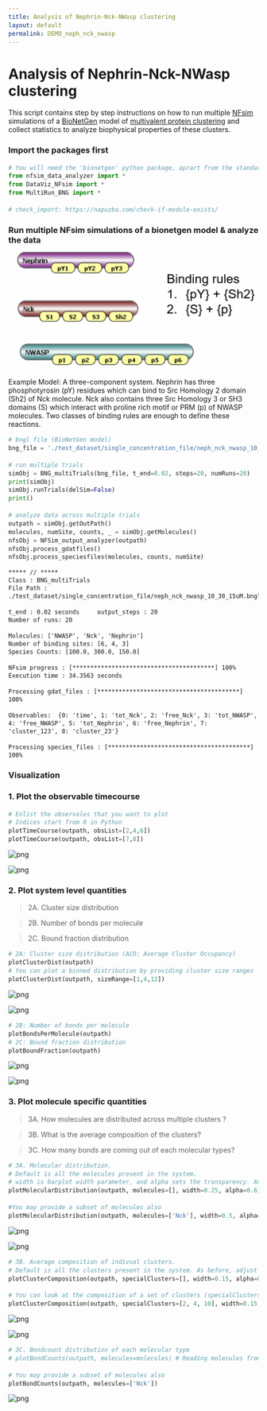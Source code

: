 ```yaml
---
title: Analysis of Nephrin-Nck-NWasp clustering
layout: default
permalink: DEMO_neph_nck_nwasp
---
```


# Analysis of Nephrin-Nck-NWasp clustering

This script contains step by step instructions on how to run multiple [NFsim](http://michaelsneddon.net/nfsim/) simulations of a [BioNetGen](https://bionetgen.org/) model of [multivalent protein clustering](https://elifesciences.org/articles/67176) and collect statistics to analyze biophysical properties of these clusters.

###  Import the packages first 


```python
# You will need the 'bionetgen' python package, aprart from the standard ones like numpy, matplotlib and pandas. 
from nfsim_data_analyzer import *
from DataViz_NFsim import * 
from MultiRun_BNG import * 

# check_import: https://napuzba.com/check-if-module-exists/
```

### Run multiple NFsim simulations of a bionetgen model & analyze the data![neph_nck_nwasp_model.png](images/demo/Neph_nck_nwasp.png)
Example Model: A three-component system. Nephrin has three phosphotyrosin (pY) residues which can bind to Src Homology 2 domain (Sh2) of Nck molecule. Nck also contains three Src Homology 3 or SH3 domains (S) which interact with proline rich motif or PRM (p) of NWASP molecules. Two classes of binding rules are enough to define these reactions.  


```python
# bngl file (BioNetGen model) 
bng_file = './test_dataset/single_concentration_file/neph_nck_nwasp_10_30_15uM.bngl'

# run multiple trials
simObj = BNG_multiTrials(bng_file, t_end=0.02, steps=20, numRuns=20)
print(simObj)
simObj.runTrials(delSim=False)
print()

# analyze data across multiple trials
outpath = simObj.getOutPath()
molecules, numSite, counts, _ = simObj.getMolecules()
nfsObj = NFSim_output_analyzer(outpath)
nfsObj.process_gdatfiles()
nfsObj.process_speciesfiles(molecules, counts, numSite)
```

    
    ***** // ***** 
    Class : BNG_multiTrials
    File Path : ./test_dataset/single_concentration_file/neph_nck_nwasp_10_30_15uM.bngl
    
    t_end : 0.02 seconds 	 output_steps : 20
    Number of runs: 20
    
    Molecules: ['NWASP', 'Nck', 'Nephrin']
    Number of binding sites: [6, 4, 3]
    Species Counts: [100.0, 300.0, 150.0]
    
    NFsim progress : [****************************************] 100%
    Execution time : 34.3563 seconds
    
    Processing gdat_files : [****************************************] 100%
    
    Observables:  {0: 'time', 1: 'tot_Nck', 2: 'free_Nck', 3: 'tot_NWASP', 4: 'free_NWASP', 5: 'tot_Nephrin', 6: 'free_Nephrin', 7: 'cluster_123', 8: 'cluster_23'}
    
    Processing species_files : [****************************************] 100%


### Visualization

### 1. Plot the observable timecourse


```python
# Enlist the observales that you want to plot
# Indices start from 0 in Python 
plotTimeCourse(outpath, obsList=[2,4,6])
plotTimeCourse(outpath, obsList=[7,8])
```


    
![png](output_7_0.png)
    



    
![png](output_7_1.png)
    


### 2. Plot system level quantities

> 2A. Cluster size distribution

> 2B. Number of bonds per molecule

> 2C. Bound fraction distribution


```python
# 2A: Cluster size distribution (ACO: Average Cluster Occupancy)
plotClusterDist(outpath)
# You can plot a binned distribution by providing cluster size ranges
plotClusterDist(outpath, sizeRange=[1,4,12])
```


    
![png](output_9_0.png)
    



    
![png](output_9_1.png)
    



```python
# 2B: Number of bonds per molecule
plotBondsPerMolecule(outpath)
# 2C: Bound fraction distribution
plotBoundFraction(outpath)
```


    
![png](output_10_0.png)
    



    
![png](output_10_1.png)
    


### 3. Plot molecule specific quantities

> 3A. How molecules are distributed across multiple clusters ?

> 3B. What is the average composition of the clusters? 

> 3C. How many bonds are coming out of each molecular types?



```python
# 3A. Molecular distribution.
# Default is all the molecules present in the system. 
# width is barplot width parameter, and alpha sets the transparency. Adjust these for visual clarity.
plotMolecularDistribution(outpath, molecules=[], width=0.25, alpha=0.6)

#You may provide a subset of molecules also
plotMolecularDistribution(outpath, molecules=['Nck'], width=0.5, alpha=0.8)
```


    
![png](output_12_0.png)
    



    
![png](output_12_1.png)
    



```python
# 3B. Average composition of indivual clusters. 
# Default is all the clusters present in the system. As before, adjust width and transparency (alpha) for visual clarity.
plotClusterComposition(outpath, specialClusters=[], width=0.15, alpha=0.5)

# You can look at the composition of a set of clusters (specialClusters) also
plotClusterComposition(outpath, specialClusters=[2, 4, 10], width=0.15, alpha=0.7)
```


    
![png](output_13_0.png)
    



    
![png](output_13_1.png)
    



```python
# 3C. Bondcount distribution of each molecular type 
# plotBondCounts(outpath, molecules=molecules) # Reading molecules from previous block

# You may provide a subset of molecules also
plotBondCounts(outpath, molecules=['Nck'])
```


    
![png](output_14_0.png)
    

